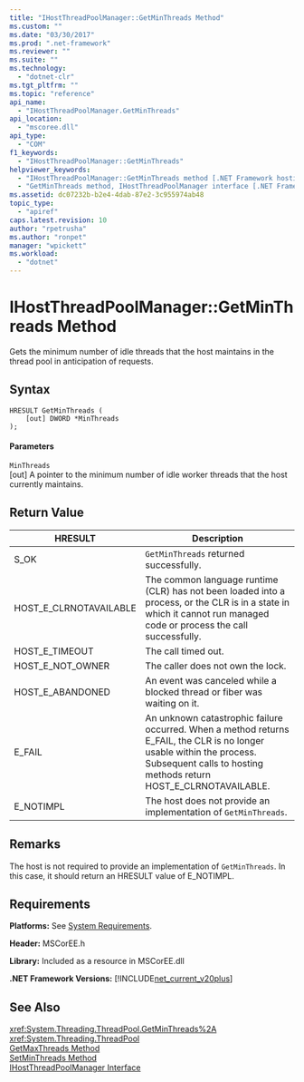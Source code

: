 ```yaml
---
title: "IHostThreadPoolManager::GetMinThreads Method"
ms.custom: ""
ms.date: "03/30/2017"
ms.prod: ".net-framework"
ms.reviewer: ""
ms.suite: ""
ms.technology: 
  - "dotnet-clr"
ms.tgt_pltfrm: ""
ms.topic: "reference"
api_name: 
  - "IHostThreadPoolManager.GetMinThreads"
api_location: 
  - "mscoree.dll"
api_type: 
  - "COM"
f1_keywords: 
  - "IHostThreadPoolManager::GetMinThreads"
helpviewer_keywords: 
  - "IHostThreadPoolManager::GetMinThreads method [.NET Framework hosting]"
  - "GetMinThreads method, IHostThreadPoolManager interface [.NET Framework hosting]"
ms.assetid: dc07232b-b2e4-4dab-87e2-3c955974ab48
topic_type: 
  - "apiref"
caps.latest.revision: 10
author: "rpetrusha"
ms.author: "ronpet"
manager: "wpickett"
ms.workload: 
  - "dotnet"
---
```

# IHostThreadPoolManager::GetMinThreads Method
Gets the minimum number of idle threads that the host maintains in the thread pool in anticipation of requests.  
  
## Syntax  
  
```  
HRESULT GetMinThreads (  
    [out] DWORD *MinThreads  
);  
```  
  
#### Parameters  
 `MinThreads`  
 [out] A pointer to the minimum number of idle worker threads that the host currently maintains.  
  
## Return Value  
  
|HRESULT|Description|  
|-------------|-----------------|  
|S_OK|`GetMinThreads` returned successfully.|  
|HOST_E_CLRNOTAVAILABLE|The common language runtime (CLR) has not been loaded into a process, or the CLR is in a state in which it cannot run managed code or process the call successfully.|  
|HOST_E_TIMEOUT|The call timed out.|  
|HOST_E_NOT_OWNER|The caller does not own the lock.|  
|HOST_E_ABANDONED|An event was canceled while a blocked thread or fiber was waiting on it.|  
|E_FAIL|An unknown catastrophic failure occurred. When a method returns E_FAIL, the CLR is no longer usable within the process. Subsequent calls to hosting methods return HOST_E_CLRNOTAVAILABLE.|  
|E_NOTIMPL|The host does not provide an implementation of `GetMinThreads`.|  
  
## Remarks  
 The host is not required to provide an implementation of `GetMinThreads`. In this case, it should return an HRESULT value of E_NOTIMPL.  
  
## Requirements  
 **Platforms:** See [System Requirements](../../../../docs/framework/get-started/system-requirements.md).  
  
 **Header:** MSCorEE.h  
  
 **Library:** Included as a resource in MSCorEE.dll  
  
 **.NET Framework Versions:** [!INCLUDE[net_current_v20plus](../../../../includes/net-current-v20plus-md.md)]  
  
## See Also  
 <xref:System.Threading.ThreadPool.GetMinThreads%2A>  
 <xref:System.Threading.ThreadPool>  
 [GetMaxThreads Method](../../../../docs/framework/unmanaged-api/hosting/ihostthreadpoolmanager-getmaxthreads-method.md)  
 [SetMinThreads Method](../../../../docs/framework/unmanaged-api/hosting/ihostthreadpoolmanager-setminthreads-method.md)  
 [IHostThreadPoolManager Interface](../../../../docs/framework/unmanaged-api/hosting/ihostthreadpoolmanager-interface.md)
